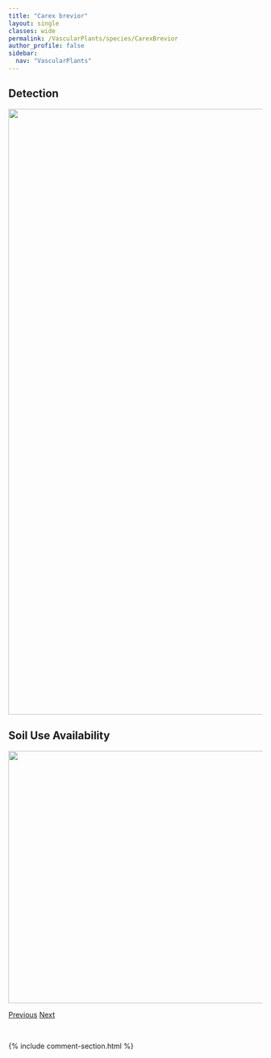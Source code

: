 ```yaml
---
title: "Carex brevior"
layout: single
classes: wide
permalink: /VascularPlants/species/CarexBrevior
author_profile: false
sidebar:
  nav: "VascularPlants"
---
```


<h2>Detection</h2>

<a href="https://drive.google.com/uc?export=view&id=1xbBd1wfGvW086Z8dypoQ-OA5VDDtQJyX">
<img src="https://drive.google.com/uc?export=view&id=1xbBd1wfGvW086Z8dypoQ-OA5VDDtQJyX" height = "1200" width = "800">
</a>


<h2>Soil Use Availability</h2>

<a href="https://drive.google.com/uc?export=view&id=1DUt6gIp8lcv_zsTQl1_H_55kl5r1y17a">
<img src="https://drive.google.com/uc?export=view&id=1DUt6gIp8lcv_zsTQl1_H_55kl5r1y17a" height = "500" width = "1000">
</a>


<a href="/DevelopmentWebsite/VascularPlants/species/CarexBebbii" class="pagination--pager" title="Carex bebbii">Previous</a> <a href="/DevelopmentWebsite/VascularPlants/species/CarexBrunnescens" class="pagination--pager" title="Carex brunnescens">Next</a>

<p>&nbsp;</p>

{% include comment-section.html %}
